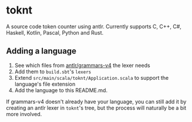 # toknt

A source code token counter using antlr.
Currently supports C, C++, C#, Haskell, Kotlin, Pascal, Python and Rust.

## Adding a language

1. See which files from [antlr/grammars-v4](https://github.com/antlr/grammars-v4) the lexer needs
2. Add them to `build.sbt`'s `lexers`
3. Extend `src/main/scala/toknt/Application.scala` to support the language's file extension
4. Add the language to this README.md.

If grammars-v4 doesn't already have your language, you can still add it by creating an antlr lexer in
`toknt`'s tree, but the process will naturally be a bit more involved.
